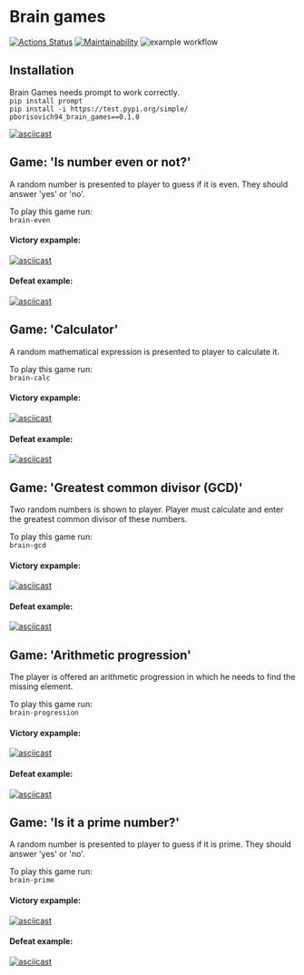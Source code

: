 # Brain games
[![Actions Status](https://github.com/pborisovich94/python-project-lvl1/workflows/hexlet-check/badge.svg)](https://github.com/pborisovich94/python-project-lvl1/actions)
[![Maintainability](https://api.codeclimate.com/v1/badges/a99a88d28ad37a79dbf6/maintainability)](https://codeclimate.com/github/codeclimate/codeclimate/maintainability)
![example workflow](https://github.com/pborisovich94/python-project-lvl1/actions/workflows/pyci.yml/badge.svg)

## Installation

Brain Games needs prompt to work correctly. \
`pip install prompt` \
`pip install -i https://test.pypi.org/simple/ pborisovich94_brain_games==0.1.0`

[![asciicast](https://asciinema.org/a/XOcfTOG2HdSX17A6YfaEVB0IL.svg)](https://asciinema.org/a/XOcfTOG2HdSX17A6YfaEVB0IL)

## Game: 'Is number even or not?'

A random number is presented to player to guess if it is even. They should answer 'yes' or 'no'.

To play this game run: \
`brain-even`

#### Victory expample:

[![asciicast](https://asciinema.org/a/eTJvT3KhpeVZycxeO0KbeSSRX.svg)](https://asciinema.org/a/eTJvT3KhpeVZycxeO0KbeSSRX)

#### Defeat example:

[![asciicast](https://asciinema.org/a/rkN059911p67wKZMq1Zj1aVLz.svg)](https://asciinema.org/a/rkN059911p67wKZMq1Zj1aVLz)

## Game: 'Calculator'

A random mathematical expression is presented to player to calculate it.

To play this game run: \
`brain-calc`

#### Victory expample:

[![asciicast](https://asciinema.org/a/1fmD4g7qUDfsuBdDVkqbXtZfJ.svg)](https://asciinema.org/a/1fmD4g7qUDfsuBdDVkqbXtZfJ)

#### Defeat example:

[![asciicast](https://asciinema.org/a/MCgDfnrlMUmyZ1Dnx1GXIO6fV.svg)](https://asciinema.org/a/MCgDfnrlMUmyZ1Dnx1GXIO6fV)

## Game: 'Greatest common divisor (GCD)'

Two random numbers is shown to player.
Player must calculate and enter the greatest common divisor of these numbers.

To play this game run: \
`brain-gcd`

#### Victory expample:

[![asciicast](https://asciinema.org/a/pisqTK2QhK6F16rNZHnj269qD.svg)](https://asciinema.org/a/pisqTK2QhK6F16rNZHnj269qD)

#### Defeat example:

[![asciicast](https://asciinema.org/a/8sfaNImYzwWdIn7oirTS3jmgi.svg)](https://asciinema.org/a/8sfaNImYzwWdIn7oirTS3jmgi)

## Game: 'Arithmetic progression'

The player is offered an arithmetic progression in which he needs to find the missing element.

To play this game run: \
`brain-progression`

#### Victory expample:

[![asciicast](https://asciinema.org/a/QIGF6IYnn6fvGh8D1NocfDkJl.svg)](https://asciinema.org/a/QIGF6IYnn6fvGh8D1NocfDkJl)

#### Defeat example:

[![asciicast](https://asciinema.org/a/NX3PP0Fy56BluJVFbxIYwGlsf.svg)](https://asciinema.org/a/NX3PP0Fy56BluJVFbxIYwGlsf)

## Game: 'Is it a prime number?'

A random number is presented to player to guess if it is prime. They should answer 'yes' or 'no'.

To play this game run: \
`brain-prime`

#### Victory expample:

[![asciicast](https://asciinema.org/a/wJ5Bf3QdTfxGhbS2fS2JXlN1U.svg)](https://asciinema.org/a/wJ5Bf3QdTfxGhbS2fS2JXlN1U)

#### Defeat example:

[![asciicast](https://asciinema.org/a/vDps2ncjh5HSYrriawWc76Wxd.svg)](https://asciinema.org/a/vDps2ncjh5HSYrriawWc76Wxd)
